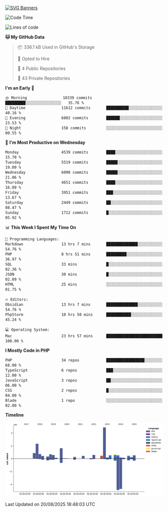 [![SVG Banners](https://svg-banners.vercel.app/api?type=glitch&text1=Gere_Lajos%F0%9F%92%BB&width=800&height=400)](https://github.com/Akshay090/svg-banners)

<!--START_SECTION:waka-->
![Code Time](http://img.shields.io/badge/Code%20Time-2%2C788%20hrs%2010%20mins-blue)

![Lines of code](https://img.shields.io/badge/From%20Hello%20World%20I%27ve%20Written-17.6%20million%20lines%20of%20code-blue)

**🐱 My GitHub Data** 

> 📦 336.1 kB Used in GitHub's Storage 
 > 
> 💼 Opted to Hire
 > 
> 📜 4 Public Repositories 
 > 
> 🔑 43 Private Repositories 
 > 
**I'm an Early 🐤** 

```text
🌞 Morning                10339 commits       █████████░░░░░░░░░░░░░░░░   35.76 % 
🌆 Daytime                11612 commits       ██████████░░░░░░░░░░░░░░░   40.16 % 
🌃 Evening                6802 commits        ██████░░░░░░░░░░░░░░░░░░░   23.53 % 
🌙 Night                  158 commits         ░░░░░░░░░░░░░░░░░░░░░░░░░   00.55 % 
```
📅 **I'm Most Productive on Wednesday** 

```text
Monday                   4539 commits        ████░░░░░░░░░░░░░░░░░░░░░   15.70 % 
Tuesday                  5519 commits        █████░░░░░░░░░░░░░░░░░░░░   19.09 % 
Wednesday                6090 commits        █████░░░░░░░░░░░░░░░░░░░░   21.06 % 
Thursday                 4651 commits        ████░░░░░░░░░░░░░░░░░░░░░   16.09 % 
Friday                   3951 commits        ███░░░░░░░░░░░░░░░░░░░░░░   13.67 % 
Saturday                 2449 commits        ██░░░░░░░░░░░░░░░░░░░░░░░   08.47 % 
Sunday                   1712 commits        █░░░░░░░░░░░░░░░░░░░░░░░░   05.92 % 
```


📊 **This Week I Spent My Time On** 

```text
💬 Programming Languages: 
Markdown                 13 hrs 7 mins       ██████████████░░░░░░░░░░░   54.76 % 
PHP                      8 hrs 51 mins       █████████░░░░░░░░░░░░░░░░   36.97 % 
SQL                      33 mins             █░░░░░░░░░░░░░░░░░░░░░░░░   02.36 % 
JSON                     30 mins             █░░░░░░░░░░░░░░░░░░░░░░░░   02.09 % 
HTML                     25 mins             ░░░░░░░░░░░░░░░░░░░░░░░░░   01.75 % 

🔥 Editors: 
Obsidian                 13 hrs 7 mins       ██████████████░░░░░░░░░░░   54.76 % 
PhpStorm                 10 hrs 50 mins      ███████████░░░░░░░░░░░░░░   45.24 % 

💻 Operating System: 
Mac                      23 hrs 57 mins      █████████████████████████   100.00 % 
```

**I Mostly Code in PHP** 

```text
PHP                      34 repos            █████████████████░░░░░░░░   68.00 % 
TypeScript               6 repos             ███░░░░░░░░░░░░░░░░░░░░░░   12.00 % 
JavaScript               3 repos             ██░░░░░░░░░░░░░░░░░░░░░░░   06.00 % 
CSS                      2 repos             █░░░░░░░░░░░░░░░░░░░░░░░░   04.00 % 
Blade                    1 repo              ░░░░░░░░░░░░░░░░░░░░░░░░░   02.00 % 
```



**Timeline**

![Lines of Code chart](https://raw.githubusercontent.com/gere-lajos/gere-lajos/main/assets/bar_graph.png)


 Last Updated on 20/08/2025 18:48:03 UTC
<!--END_SECTION:waka-->
